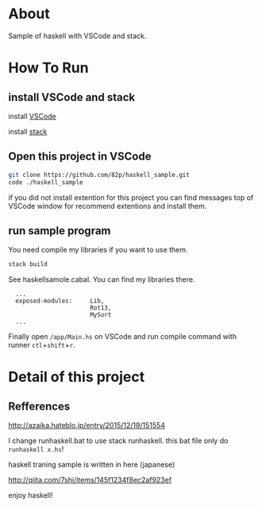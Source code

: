 # About
Sample of haskell with VSCode and stack.

# How To Run

## install VSCode and stack

install [VSCode](https://code.visualstudio.com/)

install [stack](https://github.com/commercialhaskell/stack/releases/)

## Open this project in VSCode

```sh
git clone https://github.com/82p/haskell_sample.git
code ./haskell_sample
```

if you did not install extention for this project you can find messages top of VSCode window for recommend extentions and install them.

## run sample program

You need compile my libraries if you want to use them.

```sh
stack build
```

See haskellsamole.cabal. You can find my libraries there.

```cabal
  ...
  exposed-modules:     Lib,
                       Rot13,
                       MySort
  ...
```

Finally open `/app/Main.hs` on VSCode and run compile command with runner `ctl`+`shift`+`r`.

# Detail of this project

## Refferences

http://azaika.hateblo.jp/entry/2015/12/19/151554

I change runhaskell.bat to use stack runhaskell.
this bat file only do `runhaskell x.hs`!

haskell traning sample is written in here (japanese)

http://qiita.com/7shi/items/145f1234f8ec2af923ef

enjoy haskell!